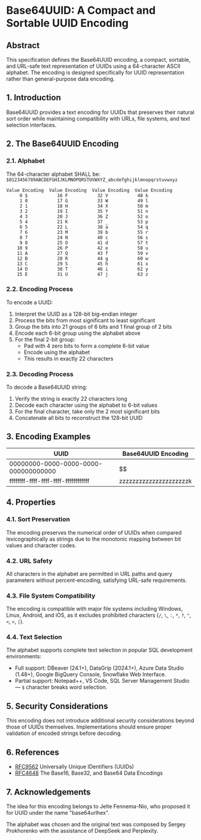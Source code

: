 # Base64UUID: A Compact and Sortable UUID Encoding

## Abstract

This specification defines the Base64UUID encoding, a compact, sortable, and URL-safe text representation of UUIDs using a 64-character ASCII alphabet. The encoding is designed specifically for UUID representation rather than general-purpose data encoding.

## 1. Introduction

Base64UUID provides a text encoding for UUIDs that preserves their natural sort order while maintaining compatibility with URLs, file systems, and text selection interfaces.

## 2. The Base64UUID Encoding

### 2.1. Alphabet

The 64-character alphabet SHALL be:
`$0123456789ABCDEFGHIJKLMNOPQRSTUVWXYZ_abcdefghijklmnopqrstuvwxyz`

```
Value Encoding  Value Encoding  Value Encoding  Value Encoding
     0 $           16 F           32 V           48 k
     1 0           17 G           33 W           49 l
     2 1           18 H           34 X           50 m
     3 2           19 I           35 Y           51 n
     4 3           20 J           36 Z           52 o
     5 4           21 K           37 _           53 p
     6 5           22 L           38 a           54 q
     7 6           23 M           39 b           55 r
     8 7           24 N           40 c           56 s
     9 8           25 O           41 d           57 t
    10 9           26 P           42 e           58 u
    11 A           27 Q           43 f           59 v
    12 B           28 R           44 g           60 w
    13 C           29 S           45 h           61 x
    14 D           30 T           46 i           62 y
    15 E           31 U           47 j           63 z
```

### 2.2. Encoding Process

To encode a UUID:
1. Interpret the UUID as a 128-bit big-endian integer
2. Process the bits from most significant to least significant
3. Group the bits into 21 groups of 6 bits and 1 final group of 2 bits
4. Encode each 6-bit group using the alphabet above
5. For the final 2-bit group:
   - Pad with 4 zero bits to form a complete 6-bit value
   - Encode using the alphabet
   - This results in exactly 22 characters

### 2.3. Decoding Process

To decode a Base64UUID string:
1. Verify the string is exactly 22 characters long
2. Decode each character using the alphabet to 6-bit values
3. For the final character, take only the 2 most significant bits
4. Concatenate all bits to reconstruct the 128-bit UUID

## 3. Encoding Examples

| UUID                                      | Base64UUID Encoding       |
| ----------------------------------------- | ------------------------- |
| 00000000-0000-0000-0000-000000000000     | $$$$$$$$$$$$$$$$$$$$$$    |
| ffffffff-ffff-ffff-ffff-ffffffffffff      | zzzzzzzzzzzzzzzzzzzzzk    |

## 4. Properties

### 4.1. Sort Preservation

The encoding preserves the numerical order of UUIDs when compared lexicographically as strings due to the monotonic mapping between bit values and character codes.

### 4.2. URL Safety

All characters in the alphabet are permitted in URL paths and query parameters without percent-encoding, satisfying URL-safe requirements.

### 4.3. File System Compatibility

The encoding is compatible with major file systems including Windows, Linux, Android, and iOS, as it excludes prohibited characters (`/`, `\`, `:`, `*`, `?`, `"`, `<`, `>`, `|`).

### 4.4. Text Selection

The alphabet supports complete text selection in popular SQL development environments:
- Full support: DBeaver (24.1+), DataGrip (2024.1+), Azure Data Studio (1.48+), Google BigQuery Console, Snowflake Web Interface.
- Partial support: Notepad++, VS Code, SQL Server Management Studio — `$` character breaks word selection.

## 5. Security Considerations

This encoding does not introduce additional security considerations beyond those of UUIDs themselves. Implementations should ensure proper validation of encoded strings before decoding.

## 6. References

- [RFC9562](https://datatracker.ietf.org/doc/html/rfc9562) Universally Unique IDentifiers (UUIDs)
- [RFC4648](https://datatracker.ietf.org/doc/rfc4648/) The Base16, Base32, and Base64 Data Encodings

## 7. Acknowledgements

The idea for this encoding belongs to Jelte Fennema-Nio, who proposed it for UUID under the name "base64urlhex".

The alphabet was chosen and the original text was composed by Sergey Prokhorenko with the assistance of DeepSeek and Perplexity.
